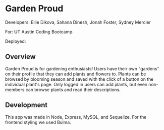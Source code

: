 # Garden Proud

Developers: Ellie Dikova, Sahana Dinesh, Jonah Foster, Sydney Mercier  

For: UT Austin Coding Bootcamp

Deployed: 

## Overview

Garden Proud is for gardening enthusiasts! Users have their own "gardens" on their profile that they can add plants and flowers to. Plants can be browsed by blooming season and saved with the click of a button on the individual plant's page. Only logged in users can add plants, but even non-members can browse plants and read their descriptions.

## Development

This app was made in Node, Express, MySQL, and Sequelize. For the frontend styling we used Bulma.
